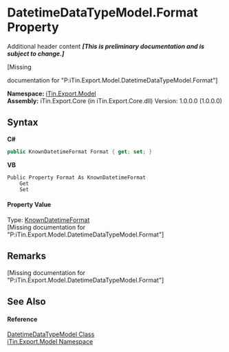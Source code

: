 # DatetimeDataTypeModel.Format Property 
Additional header content _**\[This is preliminary documentation and is subject to change.\]**_

\[Missing <summary> documentation for "P:iTin.Export.Model.DatetimeDataTypeModel.Format"\]

**Namespace:**&nbsp;<a href="ef57ffcc-e95e-b212-5a46-9aa6f5a3511f">iTin.Export.Model</a><br />**Assembly:**&nbsp;iTin.Export.Core (in iTin.Export.Core.dll) Version: 1.0.0.0 (1.0.0.0)

## Syntax

**C#**<br />
``` C#
public KnownDatetimeFormat Format { get; set; }
```

**VB**<br />
``` VB
Public Property Format As KnownDatetimeFormat
	Get
	Set
```


#### Property Value
Type: <a href="6d4d81be-eefd-b77e-97c1-3b66d2b203e2">KnownDatetimeFormat</a><br />\[Missing <value> documentation for "P:iTin.Export.Model.DatetimeDataTypeModel.Format"\]

## Remarks
\[Missing <remarks> documentation for "P:iTin.Export.Model.DatetimeDataTypeModel.Format"\]

## See Also


#### Reference
<a href="c4b5cd89-df6f-7f94-d1c5-9031ceb1ae63">DatetimeDataTypeModel Class</a><br /><a href="ef57ffcc-e95e-b212-5a46-9aa6f5a3511f">iTin.Export.Model Namespace</a><br />